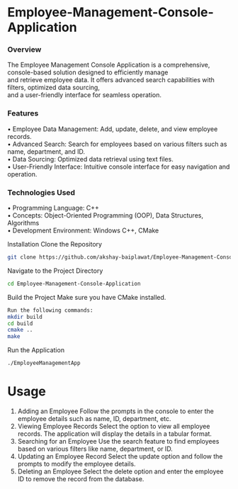 # Employee-Management-Console-Application
  ### Overview
The Employee Management Console Application is a comprehensive, console-based solution designed to efficiently manage\
and retrieve employee data. It offers advanced search capabilities with filters, optimized data sourcing,\
and a user-friendly interface for seamless operation.

  ### Features
  
  • Employee Data Management: Add, update, delete, and view employee records.\
  • Advanced Search: Search for employees based on various filters such as name, department, and ID.\
  • Data Sourcing: Optimized data retrieval using text files.\
  • User-Friendly Interface: Intuitive console interface for easy navigation and operation.
  
  ### Technologies Used
  
  • Programming Language: C++\
  • Concepts: Object-Oriented Programming (OOP), Data Structures, Algorithms\
  • Development Environment: Windows C++, CMake

Installation
Clone the Repository
```bash 
git clone https://github.com/akshay-baiplawat/Employee-Management-Console-Application.git
```
Navigate to the Project Directory
```bash 
cd Employee-Management-Console-Application
```
Build the Project
Make sure you have CMake installed.
```bash 
Run the following commands:
mkdir build
cd build
cmake ..
make
```
Run the Application
```bash 
./EmployeeManagementApp
```
#  Usage
1.  Adding an Employee
    Follow the prompts in the console to enter the employee details such as name, ID, department, etc.
2.  Viewing Employee Records
    Select the option to view all employee records. The application will display the details in a tabular format.
3.  Searching for an Employee
    Use the search feature to find employees based on various filters like name, department, or ID.
4.  Updating an Employee Record
    Select the update option and follow the prompts to modify the employee details.
5.  Deleting an Employee
    Select the delete option and enter the employee ID to remove the record from the database.
